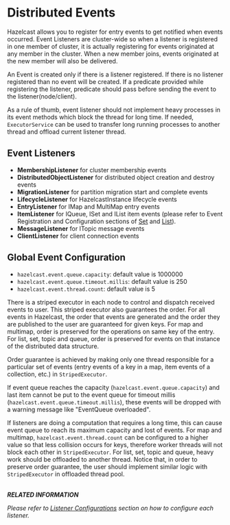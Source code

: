 
# Distributed Events

Hazelcast allows you to register for entry events to get notified when events occurred. Event Listeners are cluster-wide so when a listener is registered in one member of cluster, it is actually registering for events originated at any member in the cluster. When a new member joins, events originated at the new member will also be delivered.

An Event is created only if there is a listener registered. If there is no listener registered than no event will be created. If a predicate provided while registering the listener, predicate should pass before sending the event to the listener(node/client).

As a rule of thumb, event listener should not implement heavy processes in its event methods which block the thread for long time. If needed, `ExecutorService` can be used to transfer long running processes to another thread and offload current listener thread.



## Event Listeners

- **MembershipListener** for cluster membership events
- **DistributedObjectListener** for distributed object creation and destroy events
- **MigrationListener** for partition migration start and complete events
- **LifecycleListener** for HazelcastInstance lifecycle events
- **EntryListener** for IMap and MultiMap entry events
- **ItemListener** for IQueue, ISet and IList item events (please refer to Event Registration and Configuration sections of [Set](#set) and [List](#list)).
- **MessageListener** for ITopic message events
- **ClientListener** for client connection events

## Global Event Configuration

- `hazelcast.event.queue.capacity`: default value is 1000000
- `hazelcast.event.queue.timeout.millis`: default value is 250
- `hazelcast.event.thread.count`: default value is 5

There is a striped executor in each node to control and dispatch received events to user. This striped executor also guarantees the order. For all events in Hazelcast, the order that events are generated and the order they are published to the user are guaranteed for given keys. For map and multimap, order is preserved for the operations on same key of the entry. For list, set, topic and queue, order is preserved for events on that instance of the distributed data structure.

Order guarantee is achieved by making only one thread responsible for a particular set of events (entry events of a key in a map, item events of a collection, etc.) in `StripedExecutor`.

If event queue reaches the capacity (`hazelcast.event.queue.capacity`) and last item cannot be put to the event queue for timeout millis (`hazelcast.event.queue.timeout.millis`), these events will be dropped with a warning message like "EventQueue overloaded".

If listeners are doing a computation that requires a long time, this can cause event queue to reach its maximum capacity and lost of events. For map and multimap, `hazelcast.event.thread.count` can be configured to a higher value so that less collision occurs for keys, therefore worker threads will not block each other in `StripedExecutor`. For list, set,  topic and queue, heavy work should be offloaded to another thread. Notice that, in order to preserve order guarantee, the user should implement similar logic with `StripedExecutor` in offloaded thread pool.
<br> </br>


***RELATED INFORMATION***

*Please refer to [Listener Configurations](#listener-configurations) section on how to configure each listener.*

